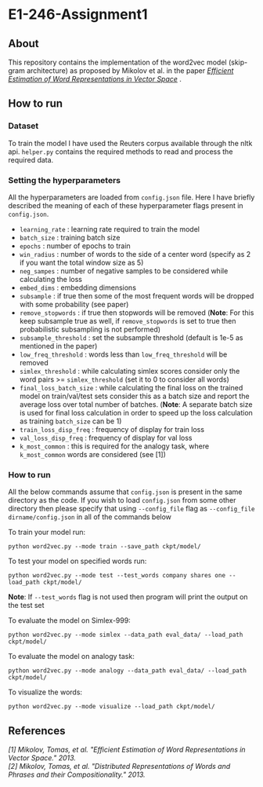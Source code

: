 # E1-246-Assignment1

## About
This repository contains the implementation of the word2vec model (skip-gram architecture) as proposed by Mikolov et al. in the paper *[Efficient Estimation of Word Representations in Vector Space](https://arxiv.org/pdf/1301.3781.pdf)* .

## How to run

### Dataset
To train the model I have used the Reuters corpus available through the nltk api. `helper.py` contains the required methods to read and process the required data. 

### Setting the hyperparameters
All the hyperparameters are loaded from `config.json` file. Here I have briefly described the meaning of each of these hyperparameter flags present in `config.json`.
* `learning_rate` : learning rate required to train the model
* `batch_size` : training batch size
* `epochs` : number of epochs to train
* `win_radius` : number of words to the side of a center word (specify as 2 if you want the total window size as 5)
* `neg_sampes` : number of negative samples to be considered while calculating the loss
* `embed_dims` : embedding dimensions
* `subsample` : if true then some of the most frequent words will be dropped with some probability (see paper)
* `remove_stopwords` : if true then stopwords will be removed (**Note**: For this keep subsample true as well, if `remove_stopwords` is set to true then probabilistic subsampling is not performed)
* `subsample_threshold` : set the subsample threshold (default is 1e-5 as mentioned in the paper)
* `low_freq_threshold` : words less than `low_freq_threshold` will be removed
* `simlex_threshold` : while calculating simlex scores consider only the word pairs >= `simlex_threshold` (set it to 0 to consider all words)
* `final_loss_batch_size` : while calculating the final loss on the trained model on train/val/test sets consider this as a batch size and report the average loss over total number of batches. (**Note**: A separate batch size is used for final loss calculation in order to speed up the loss calculation as training `batch_size` can be 1)
* `train_loss_disp_freq` : frequency of display for train loss
* `val_loss_disp_freq` : frequency of display for val loss
* `k_most_common` : this is required for the analogy task, where `k_most_common` words are considered (see [1])

### How to run

All the below commands assume that `config.json` is present in the same directory as the code. If you wish to load `config.json` from some other directory then please specify that using `--config_file` flag as `--config_file dirname/config.json` in all of the commands below

To train your model run:
```
python word2vec.py --mode train --save_path ckpt/model/ 
```
To test your model on specified words run:
```
python word2vec.py --mode test --test_words company shares one --load_path ckpt/model/ 
```
**Note**: If `--test_words` flag is not used then program will print the output on the test set

To evaluate the model on Simlex-999:
```
python word2vec.py --mode simlex --data_path eval_data/ --load_path ckpt/model/
```
To evaluate the model on analogy task:
```
python word2vec.py --mode analogy --data_path eval_data/ --load_path ckpt/model/
```
To visualize the words:
```
python word2vec.py --mode visualize --load_path ckpt/model/
```
## References
<cite>[1] Mikolov, Tomas, et al. "Efficient Estimation of Word Representations in Vector Space." 2013.</cite> <br>
<cite>[2] Mikolov, Tomas, et al. "Distributed Representations of Words and Phrases and their Compositionality." 2013.</cite>
